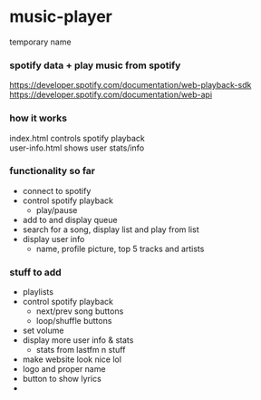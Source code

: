 # music-player
temporary name

### spotify data + play music from spotify
https://developer.spotify.com/documentation/web-playback-sdk
<br>https://developer.spotify.com/documentation/web-api

### how it works
index.html controls spotify playback
<br>user-info.html shows user stats/info

### functionality so far
- connect to spotify
- control spotify playback
    - play/pause
- add to and display queue
- search for a song, display list and play from list
- display user info
    - name, profile picture, top 5 tracks and artists

### stuff to add
- playlists
- control spotify playback
    - next/prev song buttons
    - loop/shuffle buttons
- set volume
- display more user info & stats
    - stats from lastfm n stuff
- make website look nice lol
- logo and proper name
- button to show lyrics
- 

